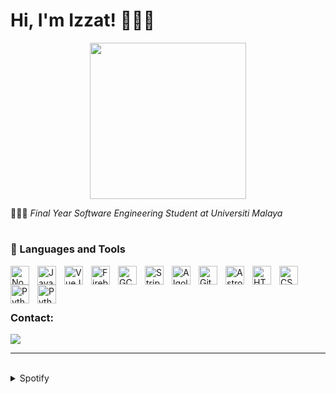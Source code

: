# Hi, I'm Izzat! 🧑🏻‍💻

<div style="text-align: center;">
  <img src="https://i.pinimg.com/originals/8b/35/fe/8b35fef55fba1a201c9c7a11d3ec3d64.gif" width="250">
</div>



🧑🏻‍🎓 <i>Final Year Software Engineering Student at Universiti Malaya</i>

#

### 🧰 Languages and Tools

<img align="left" alt="NodeJS" width="30px" style="padding-right:10px;" src="https://cdn.jsdelivr.net/gh/devicons/devicon/icons/nodejs/nodejs-plain-wordmark.svg"/>
<img align="left" alt="Javascript" width="30px" style="padding-right:10px;" src="https://cdn.jsdelivr.net/gh/devicons/devicon/icons/javascript/javascript-original.svg"/>
<img align="left" alt="VueJS" width="30px" style="padding-right:10px;" src="https://cdn.jsdelivr.net/gh/devicons/devicon/icons/vuejs/vuejs-original.svg"/>
<img align="left" alt="Firebase" width="30px" style="padding-right:10px;" src="https://cdn.jsdelivr.net/gh/devicons/devicon/icons/firebase/firebase-plain.svg"/>
<img align="left" alt="GCP" width="30px" style="padding-right:10px;" src="https://user-images.githubusercontent.com/25181517/183911547-990692bc-8411-4878-99a0-43506cdb69cf.png"/>
<img align="left" alt="Stripe" width="30px" style="padding-right:10px;" src="https://cdn-icons-png.flaticon.com/512/5968/5968382.png"/>
<img align="left" alt="Algolia" width="30px" style="padding-right:10px;" src="https://cdn-icons-png.flaticon.com/512/5969/5969003.png"/>
<img align="left" alt="Git" width="30px" style="padding-right:10px;" src="https://cdn.jsdelivr.net/gh/devicons/devicon/icons/git/git-original.svg"/>
<picture>
  <source media="(prefers-color-scheme: dark)" srcset="https://astro.build/assets/press/logomark-dark.png">
  <source media="(prefers-color-scheme: light)" srcset="https://astro.build/assets/press/logomark-light.svg">
  <img align="left" alt="Astro" width="30px" style="padding-right:10px;" src="https://astro.build/assets/press/logomark-dark.png"/>
</picture>
<img align="left" alt="HTML" width="30px" style="padding-right:10px;" src="https://cdn.jsdelivr.net/gh/devicons/devicon/icons/html5/html5-plain.svg"/>
<img align="left" alt="CSS" width="30px" style="padding-right:10px;" src="https://cdn.jsdelivr.net/gh/devicons/devicon/icons/css3/css3-plain.svg"/>
<img align="left" alt="Python" width="30px" style="padding-right:10px;" src="https://cdn.jsdelivr.net/gh/devicons/devicon/icons/python/python-original-wordmark.svg"/>
<img align="left" alt="Python" width="30px" style="padding-right:10px;" src="https://cdn.jsdelivr.net/gh/devicons/devicon/icons/java/java-original.svg"/>
<br>
<br>

#

### Contact:
<a href="mailto:izzathaikalzainal@gmail.com"><img src="https://img.shields.io/badge/Gmail-D14836?style=for-the-badge&logo=gmail&logoColor=white"></a>

---
<br>

<details><summary>Spotify</summary>
This section updates <em>automatically</em> (If there is any changes).<br>
Since I like listening to music, it might be interesting to share my top tracks with 3 different timeframes.

<table>
<tr><th style="text-align:center">~ 4 Weeks</th><th style="text-align:center">~ 6 Months</th><th style="text-align:center">~ Several Years</th></tr>
<tr><td>

|No.|      Song       |
|:-:|:---------------:|
| 1 | <p align="center"><img id="shortImg_1" src="https://i.scdn.co/image/ab67616d00004851c7b6b2976e38a802eebff046" width="64" height="64"><br/><b id="shortTitle_1">Never Stop Me</b><br/><i id="shortArtist_1">(G)I-DLE</i></p> |
| 2 | <p align="center"><img id="shortImg_2" src="https://i.scdn.co/image/ab67616d00004851f8f78670dcb7eb6f7a4405d4" width="64" height="64"><br/><b id="shortTitle_2">LATATA</b><br/><i id="shortArtist_2">(G)I-DLE</i></p> |
| 3 | <p align="center"><img id="shortImg_3" src="https://i.scdn.co/image/ab67616d000048519d28fd01859073a3ae6ea209" width="64" height="64"><br/><b id="shortTitle_3">Hype Boy</b><br/><i id="shortArtist_3">NewJeans</i></p> |
| 4 | <p align="center"><img id="shortImg_4" src="https://i.scdn.co/image/ab67616d000048517ff1c1d0d05e123f895635fe" width="64" height="64"><br/><b id="shortTitle_4">DUMB DUMB</b><br/><i id="shortArtist_4">JEON SOMI</i></p> |
| 5 | <p align="center"><img id="shortImg_5" src="https://i.scdn.co/image/ab67616d00004851ef6b9310f4cef9d603fa8873" width="64" height="64"><br/><b id="shortTitle_5">Trouble Maker</b><br/><i id="shortArtist_5">Trouble Maker</i></p> |

</td><td>

|No.|      Song       |
|:-:|:---------------:|
| 1 | <p align="center"><img id="mediumImg_1" src="https://i.scdn.co/image/ab67616d00004851c7b6b2976e38a802eebff046" width="64" height="64"><br/><b id="mediumTitle_1">MY BAG</b><br/><i id="mediumArtist_1">(G)I-DLE</i></p> |
| 2 | <p align="center"><img id="mediumImg_2" src="https://i.scdn.co/image/ab67616d00004851c7b6b2976e38a802eebff046" width="64" height="64"><br/><b id="mediumTitle_2">Never Stop Me</b><br/><i id="mediumArtist_2">(G)I-DLE</i></p> |
| 3 | <p align="center"><img id="mediumImg_3" src="https://i.scdn.co/image/ab67616d000048517ff1c1d0d05e123f895635fe" width="64" height="64"><br/><b id="mediumTitle_3">DUMB DUMB</b><br/><i id="mediumArtist_3">JEON SOMI</i></p> |
| 4 | <p align="center"><img id="mediumImg_4" src="https://i.scdn.co/image/ab67616d00004851580ac3ad7dfc81e509171120" width="64" height="64"><br/><b id="mediumTitle_4">Hard to Love</b><br/><i id="mediumArtist_4">BLACKPINK</i></p> |
| 5 | <p align="center"><img id="mediumImg_5" src="https://i.scdn.co/image/ab67616d00004851e0673f1aa086b283c865817e" width="64" height="64"><br/><b id="mediumTitle_5">Senorita</b><br/><i id="mediumArtist_5">(G)I-DLE</i></p> |

</td><td>

|No.|      Song       |
|:-:|:---------------:|
| 1 | <p align="center"><img id="longImg_1" src="https://i.scdn.co/image/ab67616d0000485145f6b424c7891849cf19057c" width="64" height="64"><br/><b id="longTitle_1">GOOD BOY</b><br/><i id="longArtist_1">GD X TAEYANG</i></p> |
| 2 | <p align="center"><img id="longImg_2" src="https://i.scdn.co/image/ab67616d00004851fd0d9a33127c1d3f58ba3504" width="64" height="64"><br/><b id="longTitle_2">BANG BANG BANG</b><br/><i id="longArtist_2">BIGBANG</i></p> |
| 3 | <p align="center"><img id="longImg_3" src="https://i.scdn.co/image/ab67616d00004851580ac3ad7dfc81e509171120" width="64" height="64"><br/><b id="longTitle_3">Hard to Love</b><br/><i id="longArtist_3">BLACKPINK</i></p> |
| 4 | <p align="center"><img id="longImg_4" src="https://i.scdn.co/image/ab67616d00004851b4fd0ba98f675df97c5748b1" width="64" height="64"><br/><b id="longTitle_4">Dingga</b><br/><i id="longArtist_4">MAMAMOO</i></p> | 
| 5 | <p align="center"><img id="longImg_5" src="https://i.scdn.co/image/ab67616d00004851a0168346b9143cdacfd1120d" width="64" height="64"><br/><b id="longTitle_5">ZUHUD</b><br/><i id="longArtist_5">Kmy Kmo</i></p> |
</td></tr> </table>

</details>
